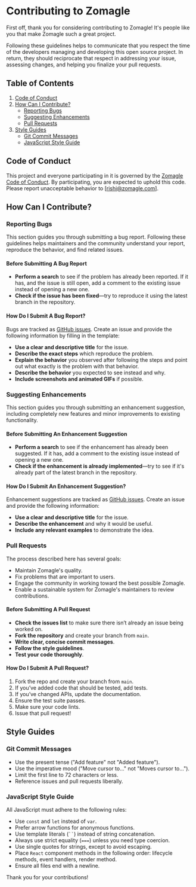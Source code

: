 # Contributing to Zomagle

First off, thank you for considering contributing to Zomagle! It's people like you that make Zomagle such a great project.

Following these guidelines helps to communicate that you respect the time of the developers managing and developing this open source project. In return, they should reciprocate that respect in addressing your issue, assessing changes, and helping you finalize your pull requests.

## Table of Contents

1. [Code of Conduct](#code-of-conduct)
2. [How Can I Contribute?](#how-can-i-contribute)
    - [Reporting Bugs](#reporting-bugs)
    - [Suggesting Enhancements](#suggesting-enhancements)
    - [Pull Requests](#pull-requests)
3. [Style Guides](#style-guides)
    - [Git Commit Messages](#git-commit-messages)
    - [JavaScript Style Guide](#javascript-style-guide)

## Code of Conduct

This project and everyone participating in it is governed by the [Zomagle Code of Conduct](CODE_OF_CONDUCT.md). By participating, you are expected to uphold this code. Please report unacceptable behavior to [rishi@zomagle.com].

## How Can I Contribute?

### Reporting Bugs

This section guides you through submitting a bug report. Following these guidelines helps maintainers and the community understand your report, reproduce the behavior, and find related issues.

#### Before Submitting A Bug Report

- **Perform a search** to see if the problem has already been reported. If it has, and the issue is still open, add a comment to the existing issue instead of opening a new one.
- **Check if the issue has been fixed**—try to reproduce it using the latest branch in the repository.

#### How Do I Submit A Bug Report?

Bugs are tracked as [GitHub issues](https://github.com/yourusername/zomagle/issues). Create an issue and provide the following information by filling in the template:

- **Use a clear and descriptive title** for the issue.
- **Describe the exact steps** which reproduce the problem.
- **Explain the behavior** you observed after following the steps and point out what exactly is the problem with that behavior.
- **Describe the behavior** you expected to see instead and why.
- **Include screenshots and animated GIFs** if possible.

### Suggesting Enhancements

This section guides you through submitting an enhancement suggestion, including completely new features and minor improvements to existing functionality.

#### Before Submitting An Enhancement Suggestion

- **Perform a search** to see if the enhancement has already been suggested. If it has, add a comment to the existing issue instead of opening a new one.
- **Check if the enhancement is already implemented**—try to see if it's already part of the latest branch in the repository.

#### How Do I Submit An Enhancement Suggestion?

Enhancement suggestions are tracked as [GitHub issues](https://github.com/yourusername/zomagle/issues). Create an issue and provide the following information:

- **Use a clear and descriptive title** for the issue.
- **Describe the enhancement** and why it would be useful.
- **Include any relevant examples** to demonstrate the idea.

### Pull Requests

The process described here has several goals:

- Maintain Zomagle's quality.
- Fix problems that are important to users.
- Engage the community in working toward the best possible Zomagle.
- Enable a sustainable system for Zomagle's maintainers to review contributions.

#### Before Submitting A Pull Request

- **Check the issues list** to make sure there isn’t already an issue being worked on.
- **Fork the repository** and create your branch from `main`.
- **Write clear, concise commit messages**.
- **Follow the style guidelines**.
- **Test your code thoroughly**.

#### How Do I Submit A Pull Request?

1. Fork the repo and create your branch from `main`.
2. If you’ve added code that should be tested, add tests.
3. If you’ve changed APIs, update the documentation.
4. Ensure the test suite passes.
5. Make sure your code lints.
6. Issue that pull request!

## Style Guides

### Git Commit Messages

- Use the present tense ("Add feature" not "Added feature").
- Use the imperative mood ("Move cursor to..." not "Moves cursor to...").
- Limit the first line to 72 characters or less.
- Reference issues and pull requests liberally.

### JavaScript Style Guide

All JavaScript must adhere to the following rules:

- Use `const` and `let` instead of `var`.
- Prefer arrow functions for anonymous functions.
- Use template literals (` `` `) instead of string concatenation.
- Always use strict equality (`===`) unless you need type coercion.
- Use single quotes for strings, except to avoid escaping.
- Place `React` component methods in the following order: lifecycle methods, event handlers, render method.
- Ensure all files end with a newline.

Thank you for your contributions!

